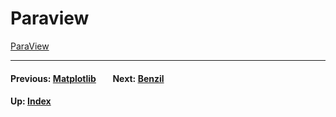 # Paraview

[ParaView](https://www.paraview.org)

* * *
#### Previous: [Matplotlib](matplotlib) &nbsp;&nbsp;&nbsp;&nbsp;&nbsp;&nbsp; Next: [Benzil](benzil)
#### Up: [Index](index)
